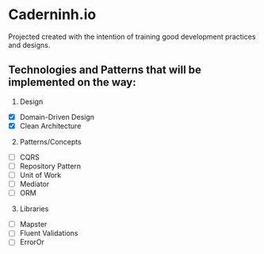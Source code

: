 # Caderninh.io

Projected created with the intention of training good development practices and designs.

## Technologies and Patterns that will be implemented on the way:

1. Design
  - [x] Domain-Driven Design
  - [x] Clean Architecture
  
2. Patterns/Concepts
  - [ ] CQRS
  - [ ] Repository Pattern
  - [ ] Unit of Work
  - [ ] Mediator
  - [ ] ORM
  
3. Libraries
  - [ ] Mapster
  - [ ] Fluent Validations
  - [ ] ErrorOr  
